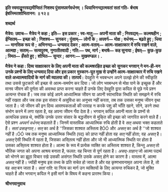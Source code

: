 **इति स्वमातुॢनरवद्यमीप्सितं** **निशश्य पुंसामपवर्गवर्धनम् ।** **धियाभिनन्द्यात्मवतां सतां गति-** **र्बभाष ईषत्स्मितशोभितानन: ॥ १२॥** 

**शब्दार्थ** 

**मैत्रेय: उवाच—** **मैत्रेय ने कहा** **; इति—** **इस प्रकार** **; स्व-मातु:—** **अपनी माता की** **; निरवद्यम्—** **कल्मषहीन** **; ईप्सितम्—** **इच्छा को** **; निशश्य—** **सुनकर** **; पुंसाम्—** **लोगों के** **; अपवर्ग—** **मोक्ष** **; वर्धनम्—** **बढ़ते हुए** **; धिया—** **मानसिक रूप से** **;** **अभिनन्द्य—** **धन्यवाद देकर** **; आत्म-वताम्—** **आत्म-साक्षात्कार में रुचि रखने वाले, आत्मज्ञ** **; सताम्—** **सत्यपुरुष,** **गुणातीतवादी** **; गति:—** **पथ, मार्ग** **; बभाषे—** **कह सुनाया** **; ईषत्—** **कुछ-कुछ** **; स्मित—** **हँसते हुए** **; शोभित—** **सुन्दर** **;** **आनन:—** **मुखमण्डल।** **.** 

**मैत्रेय ने कहा : दिव्य साक्षात्कार के लिए अपनी माता की कल्मषरहित इच्छा को** **सुनकर भगवान् ने मन-ही-मन उनके प्रश्नों के लिए धन्यवाद दिया और इस प्रकार** **मुस्कान-युत मुख से उन्होंने आत्म-साक्षात्कार में रुचि रखने वाले अध्यात्मवादियों के** **मार्ग की व्यालया की।** **तात्पर्य :** देवहूति ने भवबन्धन अपने उलझे होने की स्वीकृति तथा उससे छुटकारे की इच्छा से आत्म-समर्पण कर दिया। जो लोग भवबन्धन से मोक्ष पाने के इच्छुक हैं और मानव जीवन की पूर्णता की अवस्था प्राप्त करना चाहते हैं उनके लिए देवहूति द्वारा कपिल से पूछे गये प्रश्न अत्यन्त रोचक हैं। जब तक कोई अपने आध्यात्मिक जीवन या अपनी स्वाभाविक स्थिति को समझने में रुचि नहीं रखता और जब तक इस संसार में असुविधा का अनुभव नहीं करता, तब तक उसका मनुष्य जीवन वृथा जाता है। जो जीवन की इन दिव्य आवश्यकताओं की परवाह न करके पशु की भाँति खाने, सोने, डरने तथा संभोग करने में लगा रहता है, वह अपना जीवन गँवा देता है। भगवान् कपिल अपनी माता के प्रश्नों से अत्यधिक प्रसन्न थे, क्योंकि उनके उत्तर संसार के बद्धजीवन से मुकि्त की इच्छा को जागरित करने वाले हैं। ऐसे प्रश्न *अपवर्ग वर्धनम्* कहलाते हैं। जिनमें वास्तविक आध्यात्मिक रुचि होती है वे *सत्* अथवा भक्त कहलाते हैं। *सतां प्रसङ्गात्। सत्* का अर्थ है ''जिसका शाश्वत अस्तित्व हैÓÓ और *असत्*  का अर्थ है ''जो शाश्वत नहीं है।ÓÓ जब तक मनुष्य आध्यात्मिक स्थिति (पद) को प्राप्त नहीं होता वह *सत्* नहीं होता; वह *असत्* है। *असत्* ऐसी स्थिति में रहता है, जिसका असि्तत्व नहीं होता और जो भी आध्यात्मिक स्थिति पर होता है उसका असि्तत्व शाश्वत होता है। आत्मा के रूप में प्रत्येक व्यक्ति का अस्तित्व शाश्वत है, किन्तु *असत्* तो भौतिक जगत को अपना आश्रय बनाता है, फलत: वह चिन्ता से पूर्ण रहता है। *असद्-ग्राहान्* जो आत्मा पदार्थ को भोगने का झूठा विचार रखे उसकी असंगत स्थिति उसके असत् होने का कारण है। वास्तव में, आत्मा *असत्* नहीं है। ज्योंही मनुष्य इस तथ्य के प्रति सचेत हो जाता है और वह कृष्णभावनामृत अपना लेता है, तो वह *सत्* बन जाता है। *सतां गति:* या नित्य का मार्ग उन व्यक्तियों के लिए अत्यन्त रुचिकर है, जो मुक्ति चाहते हैं और भगवान् कपिल ने इसी मार्ग के विषय में कहना प्रारश्भ किया।  

**श्रीभगवानुवाच** 